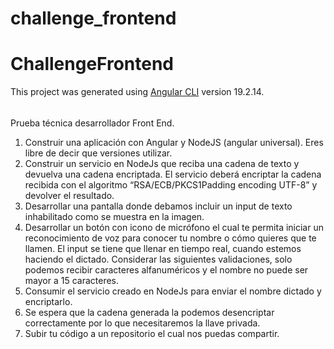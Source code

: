 # challenge_frontend

# ChallengeFrontend

This project was generated using [Angular CLI](https://github.com/angular/angular-cli) version 19.2.14.

######

Prueba técnica desarrollador Front End.

1. Construir una aplicación con Angular y NodeJS (angular universal). Eres libre de decir que
   versiones utilizar.
2. Construir un servicio en NodeJs que reciba una cadena de texto y devuelva una cadena
   encriptada. El servicio deberá encriptar la cadena recibida con el algoritmo
   “RSA/ECB/PKCS1Padding encoding UTF-8” y devolver el resultado.
3. Desarrollar una pantalla donde debamos incluir un input de texto inhabilitado como se
   muestra en la imagen.
4. Desarrollar un botón con icono de micrófono el cual te permita iniciar un reconocimiento
   de voz para conocer tu nombre o cómo quieres que te llamen. El input se tiene que llenar
   en tiempo real, cuando estemos haciendo el dictado.
   Considerar las siguientes validaciones, solo podemos recibir caracteres alfanuméricos y el
   nombre no puede ser mayor a 15 caracteres.
5. Consumir el servicio creado en NodeJs para enviar el nombre dictado y encriptarlo.
6. Se espera que la cadena generada la podemos desencriptar correctamente por lo que
   necesitaremos la llave privada.
7. Subir tu código a un repositorio el cual nos puedas compartir.

